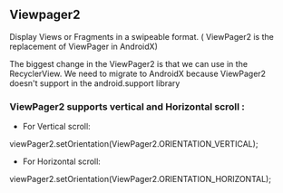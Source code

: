 ## Viewpager2
Display Views or Fragments in a swipeable format. ( ViewPager2 is the replacement of ViewPager in AndroidX)

The biggest change in the ViewPager2 is that we can use in the RecyclerView.
We need to migrate to AndroidX because ViewPager2 doesn't support in the android.support library

### ViewPager2 supports vertical and Horizontal scroll :

- For Vertical scroll:

viewPager2.setOrientation(ViewPager2.ORIENTATION_VERTICAL);

- For Horizontal scroll:

viewPager2.setOrientation(ViewPager2.ORIENTATION_HORIZONTAL);
